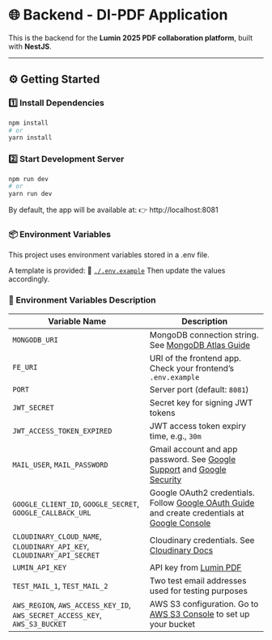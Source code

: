 # 🌐 Backend - DI-PDF Application

This is the backend for the **Lumin 2025 PDF collaboration platform**, built with **NestJS**.

---

## ⚙️ Getting Started

### 1️⃣ Install Dependencies

```bash
npm install
# or
yarn install
```

### 2️⃣ Start Development Server

```bash
npm run dev
# or
yarn run dev
```

By default, the app will be available at:
👉 http://localhost:8081

### 📦 Environment Variables

This project uses environment variables stored in a .env file.

A template is provided:
📄 [`./.env.example`](./.env.example)
Then update the values accordingly.

### 🧾 Environment Variables Description

| Variable Name                                                               | Description                                                                                                                                                                                              |
| --------------------------------------------------------------------------- | -------------------------------------------------------------------------------------------------------------------------------------------------------------------------------------------------------- |
| `MONGODB_URI`                                                               | MongoDB connection string. See [MongoDB Atlas Guide](https://www.mongodb.com/docs/atlas/tutorial/connect-to-your-cluster/)                                                                               |
| `FE_URI`                                                                    | URI of the frontend app. Check your frontend’s `.env.example`                                                                                                                                            |
| `PORT`                                                                      | Server port (default: `8081`)                                                                                                                                                                            |
| `JWT_SECRET`                                                                | Secret key for signing JWT tokens                                                                                                                                                                        |
| `JWT_ACCESS_TOKEN_EXPIRED`                                                  | JWT access token expiry time, e.g., `30m`                                                                                                                                                                |
| `MAIL_USER`, `MAIL_PASSWORD`                                                | Gmail account and app password. See [Google Support](https://support.google.com/accounts/answer/185833?hl=vi) and [Google Security](https://myaccount.google.com/security)                               |
| `GOOGLE_CLIENT_ID`, `GOOGLE_SECRET`, `GOOGLE_CALLBACK_URL`                  | Google OAuth2 credentials. Follow [Google OAuth Guide](https://developers.google.com/identity/protocols/oauth2/web-server) and create credentials at [Google Console](https://console.cloud.google.com/) |
| `CLOUDINARY_CLOUD_NAME`, `CLOUDINARY_API_KEY`, `CLOUDINARY_API_SECRET`      | Cloudinary credentials. See [Cloudinary Docs](https://cloudinary.com/documentation/finding_your_credentials_tutorial?utm_source=chatgpt.com)                                                             |
| `LUMIN_API_KEY`                                                             | API key from [Lumin PDF](https://developers.luminpdf.com/docs/api/intro/)                                                                                                                                |
| `TEST_MAIL_1`, `TEST_MAIL_2`                                                | Two test email addresses used for testing purposes                                                                                                                                                       |
| `AWS_REGION`, `AWS_ACCESS_KEY_ID`, `AWS_SECRET_ACCESS_KEY`, `AWS_S3_BUCKET` | AWS S3 configuration. Go to [AWS S3 Console](https://console.aws.amazon.com/s3) to set up your bucket                                                                                                    |

